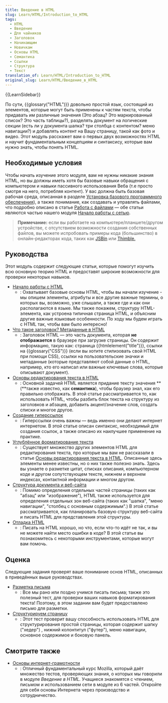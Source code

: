 ```yaml
---
title: Введение в HTML
slug: Learn/HTML/Introduction_to_HTML
tags:
  - HTML
  - Введение
  - Для чайников
  - Заголовок
  - Начинающим
  - Новичкам
  - Основы HTML
  - Семантика
  - Ссылки
  - Структура
  - Текст
translation_of: Learn/HTML/Introduction_to_HTML
original_slug: Learn/HTML/Введение_в_HTML
---
```


{{LearnSidebar}}

По сути, {{glossary("HTML")}} довольно простой язык, состоящий из элементов, которые могут быть применены к частям текста, чтобы придавать им различные значения (Это абзац? Это маркированный список? Это часть таблицы?), разделять документ на логические секции (есть ли у документа шапка? три столбца с контентом? меню навигации?) и добавлять контент на Вашу страницу, такой как фото и видео. Этот модуль расскажет вам о первых двух возможностях HTML и научит фундаментальным концепциям и синтаксису, которые вам нужно знать, чтобы понять HTML.

## Необходимые условия

Чтобы начать изучение этого модуля, вам не нужны никакие знания HTML, но вы должны иметь хотя бы базовые навыки обращения с компьютером и навыки пассивного использования Веба (т.е просто смотря на него, потребляя контент). У вас должна быть базовая рабочая среда, описанная в разделе [Установка базового программного обеспечения](/ru/docs/Learn/Getting_started_with_the_web/%D0%A3%D1%81%D1%82%D0%B0%D0%BD%D0%BE%D0%B2%D0%BA%D0%B0_%D0%B1%D0%B0%D0%B7%D0%BE%D0%B2%D0%BE%D0%B3%D0%BE_%D0%BF%D1%80%D0%BE%D0%B3%D1%80%D0%B0%D0%BC%D0%BC%D0%BD%D0%BE%D0%B3%D0%BE_%D0%BE%D0%B1%D0%B5%D1%81%D0%BF%D0%B5%D1%87%D0%B5%D0%BD%D0%B8%D1%8F)), а также понимание, как создавать и управлять файлами, что подробно описано в статье [Работа с файлами](/ru/docs/Learn/Getting_started_with_the_web/Dealing_with_files) — обе статьи являются частью нашего модуля [Начало работы с сетью](/ru/docs/Learn/Getting_started_with_the_web).

> **Примечание:** если вы работаете на компьютере/планшете/другом устройстве, с отсутствием возможности создания собственных файлов, вы можете испробовать примеры кода (большинство) в онлайн-редакторах кода, таких как [JSBin](http://jsbin.com/) или [Thimble.](https://thimble.mozilla.org/)

## Руководства

Этот модуль содержит следующие статьи, которые помогут изучить всю основную теорию HTML и предоставят широкие возможности для проверки некоторых навыков.

- [Начало работы с HTML](/ru/docs/Learn/HTML/Введение_в_HTML/Начало_работы)
  - : Охватывает базовые основы HTML, чтобы вы начали изучение - мы опишем элементы, атрибуты и все другие важные термины, о которых вы, возможно, уже слышали, а также где и как они располагаются в языке. Мы также покажем, структуру HTML-элемента, как устроена типичная страница HTML, и объясним другие важные языковые особенности. По ходу мы будем играть с HTML так, чтобы вам было интересно!
- [Что такое заголовок? Метаданные в HTML](/ru/docs/Learn/HTML/%D0%92%D0%B2%D0%B5%D0%B4%D0%B5%D0%BD%D0%B8%D0%B5_%D0%B2_HTML/The_head_metadata_in_HTML)
  - : Заголовок HTML — это часть документа, которая **не отображается** в браузере при загрузке страницы. Он содержит информацию, такую как: страница {{htmlelement("title")}}, ссылки на {{glossary("CSS")}} (если вы хотите стилизовать свой HTML при помощи CSS), ссылки на пользовательские значки и метаданные (которые представляют собой данные о HTML, например, кто его написал или важные ключевые слова, которые описывают документ).
- [Основы редактирования текста в HTML](/ru/docs/Learn/HTML/%D0%92%D0%B2%D0%B5%D0%B4%D0%B5%D0%BD%D0%B8%D0%B5_%D0%B2_HTML/HTML_text_fundamentals)
  - : Основной задачей HTML является придание тексту значения **(**также известно, как **семантика**), чтобы браузер знал, как его правильно отображать. В этой статье рассматривается то, как использовать HTML, чтобы разбить блок текста на структуру из заголовков и абзацев, добавить акцент/значение слов, создать списки и многое другое.
- [Создание гиперссылок](/ru/docs/Learn/HTML/%D0%92%D0%B2%D0%B5%D0%B4%D0%B5%D0%BD%D0%B8%D0%B5_%D0%B2_HTML/%D0%A1%D0%BE%D0%B7%D0%B4%D0%B0%D0%BD%D0%B8%D0%B5_%D0%B3%D0%B8%D0%BF%D0%B5%D1%80%D1%81%D1%81%D1%8B%D0%BB%D0%BE%D0%BA)
  - : Гиперссылки очень важны — ведь именно они делают интернет интернетом. В этой статье описан синтаксис, необходимый для создания ссылок, а также описано их наилучшее применение на практике.
- [Углублённое форматирование текста](/ru/docs/Learn/HTML/%D0%92%D0%B2%D0%B5%D0%B4%D0%B5%D0%BD%D0%B8%D0%B5_%D0%B2_HTML/Advanced_text_formatting)
  - : Существует множество других элементов HTML для редактирования текста, про которые мы вам не рассказали в статье [Основы редактирования текста в HTML](/ru/docs/Learn/HTML/%D0%92%D0%B2%D0%B5%D0%B4%D0%B5%D0%BD%D0%B8%D0%B5_%D0%B2_HTML/HTML_text_fundamentals). Описанные здесь элементы менее известны, но о них также полезно знать. Здесь вы узнаете о разметке цитат, списках описания, компьютерном коде и другом сопутствующем тексте, нижнем и верхнем индексах, контактной информации и многом другом.
- [Структура документа и веб-сайта](/ru/docs/Learn/HTML/%D0%92%D0%B2%D0%B5%D0%B4%D0%B5%D0%BD%D0%B8%D0%B5_%D0%B2_HTML/%D0%A1%D1%82%D1%80%D1%83%D0%BA%D1%82%D1%83%D1%80%D0%B0_%D0%B4%D0%BE%D0%BA%D1%83%D0%BC%D0%B5%D0%BD%D1%82%D0%B0_%D0%B8_%D0%B2%D0%B5%D0%B1-%D1%81%D0%B0%D0%B9%D1%82%D0%B0)
  - : Помимо определения отдельных частей страницы (таких как "абзац" или "изображение"), HTML также используется для определения отдельных зон веб-сайта (таких как "шапка", "меню навигации", "столбец с основным содержимым".) В этой статье рассматривается, как планировать базовую структуру веб-сайта и писать HTML для представления этой структуры.
- [Отладка HTML](/ru/docs/Learn/HTML/%D0%92%D0%B2%D0%B5%D0%B4%D0%B5%D0%BD%D0%B8%D0%B5_%D0%B2_HTML/Debugging_HTML)
  - : Писать на HTML хорошо, но что, если что-то идёт не так, и вы не можете найти место ошибки в коде? В этой статье вы познакомитесь с некоторыми инструментами, которые могут вам помочь.

## Оценка

Следующие задания проверят ваше понимание основ HTML, описанных в приведённых выше руководствах.

- [Разметка письма](/ru/docs/Learn/HTML/%D0%92%D0%B2%D0%B5%D0%B4%D0%B5%D0%BD%D0%B8%D0%B5_%D0%B2_HTML/Marking_up_a_letter)
  - : Все мы рано или поздно учимся писать письма; также это полезный тест, для проверки ваших навыков форматирования текста! Поэтому, в этом задании вам будет предоставлено письмо для разметки.
- [Структурируем страницу](/ru/docs/Learn/HTML/%D0%92%D0%B2%D0%B5%D0%B4%D0%B5%D0%BD%D0%B8%D0%B5_%D0%B2_HTML/Structuring_a_page_of_content)
  - : Этот тест проверит вашу способность использовать HTML для структурирования простой страницы, которая содержит шапку ("хедер") , нижний колонтитул ("футер"), меню навигации, основное содержимое и боковую панель.

## Смотрите также

- [Основы интернет-грамотности](https://teach.mozilla.org/activities/web-lit-basics/)
  - : Отличный фундаментальный курс Mozilla, который даёт множество тестов, проверяющих знания, о которых мы говорили в модуле _Введение в HTML._ Учащиеся знакомятся с чтением, письмом и использованием сети в модуле из 6 частей. Откройте для себя основы Интернета через производство и сотрудничество.
